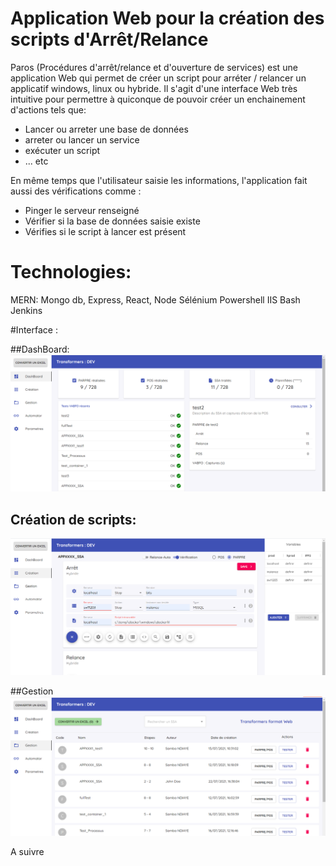# Application Web pour la création des scripts d'Arrêt/Relance
Paros (Procédures d'arrêt/relance et d'ouverture de services) est une application Web qui permet de créer un script pour arréter / relancer un applicatif windows, linux ou hybride.
Il s'agit d'une interface Web très intuitive pour permettre à quiconque de pouvoir créer un enchainement d'actions tels que:
* Lancer ou arreter une base de données
* arreter ou lancer un service 
* exécuter un script
* ... etc

En même temps que l'utilisateur saisie les informations, l'application fait aussi des vérifications comme :
* Pinger le serveur renseigné
* Vérifier si la base de données saisie existe
* Vérifies si le script à lancer est présent 

# Technologies:
MERN: Mongo db, Express, React, Node
Sélénium
Powershell
IIS
Bash
Jenkins

#Interface : 

##DashBoard:
![DashBoard](https://github.com/97samba/arret_relance/blob/main/Paros-dashboard.PNG)

## Création de scripts:
![Create](https://github.com/97samba/arret_relance/blob/main/paros-creation.PNG)

##Gestion
![Create](https://github.com/97samba/arret_relance/blob/main/paros-gestion.PNG)

A suivre
